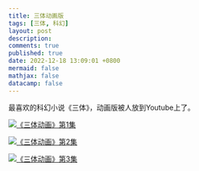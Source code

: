 ```yaml
---
title: 三体动画版
tags: [三体, 科幻]
layout: post
description:
comments: true
published: true
date: 2022-12-18 13:09:01 +0800
mermaid: false
mathjax: false
datacamp: false
---
```


最喜欢的科幻小说《三体》，动画版被人放到Youtube上了。

[![《三体动画》第1集](https://img.youtube.com/vi/zElZLGOQmXg/0.jpg)](https://www.youtube.com/watch?v=zElZLGOQmXg)

[![《三体动画》第2集](https://img.youtube.com/vi/7pOyaE6CfhU/0.jpg)](https://www.youtube.com/watch?v=7pOyaE6CfhU)

[![《三体动画》第3集](https://img.youtube.com/vi/ISlTdBGgPO0/0.jpg)](https://www.youtube.com/watch?v=ISlTdBGgPO0)